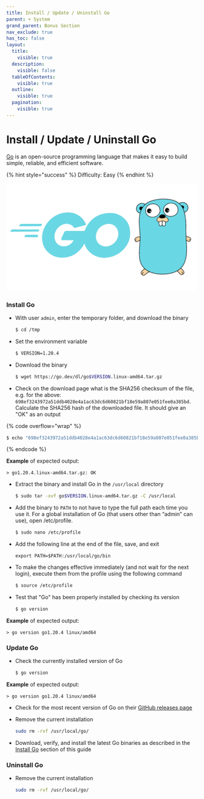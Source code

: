 ```yaml
---
title: Install / Update / Uninstall Go
parent: + System
grand_parent: Bonus Section
nav_exclude: true
has_toc: false
layout:
  title:
    visible: true
  description:
    visible: false
  tableOfContents:
    visible: true
  outline:
    visible: true
  pagination:
    visible: true
---
```


# Install / Update / Uninstall Go

[Go](https://go.dev/) is an open-source programming language that makes it easy to build simple, reliable, and efficient software.

{% hint style="success" %}
Difficulty: Easy
{% endhint %}

![](../../images/go.png)

### Install Go

*   With user `admin`, enter the temporary folder, and download the binary

    ```sh
    $ cd /tmp
    ```
*   Set the environment variable

    ```sh
    $ VERSION=1.20.4
    ```
*   Download the binary

    ```sh
    $ wget https://go.dev/dl/go$VERSION.linux-amd64.tar.gz
    ```
* Check on the download page what is the SHA256 checksum of the file, e.g. for the above: `698ef3243972a51ddb4028e4a1ac63dc6d60821bf18e59a807e051fee0a385bd`. Calculate the SHA256 hash of the downloaded file. It should give an "OK" as an output

{% code overflow="wrap" %}
```bash
$ echo "698ef3243972a51ddb4028e4a1ac63dc6d60821bf18e59a807e051fee0a385bd go$VERSION.linux-amd64.tar.gz" | sha256sum --check
```
{% endcode %}

**Example** of expected output:

```
> go1.20.4.linux-amd64.tar.gz: OK
```

*   Extract the binary and install Go in the `/usr/local` directory

    ```sh
    $ sudo tar -xvf go$VERSION.linux-amd64.tar.gz -C /usr/local
    ```
*   Add the binary to `PATH` to not have to type the full path each time you use it. For a global installation of Go (that users other than “admin” can use), open /etc/profile.

    ```sh
    $ sudo nano /etc/profile
    ```
*   Add the following line at the end of the file, save, and exit

    ```
    export PATH=$PATH:/usr/local/go/bin
    ```
*   To make the changes effective immediately (and not wait for the next login), execute them from the profile using the following command

    ```sh
    $ source /etc/profile
    ```
*   Test that "Go" has been properly installed by checking its version

    ```sh
    $ go version
    ```

**Example** of expected output:

```
> go version go1.20.4 linux/amd64
```

### Update Go

*   Check the currently installed version of Go

    ```sh
    $ go version
    ```

**Example** of expected output:

```
> go version go1.20.4 linux/amd64
```

* Check for the most recent version of Go on their [GitHub releases page](https://github.com/golang/go/tags)
*   Remove the current installation

    ```sh
    sudo rm -rvf /usr/local/go/
    ```
* Download, verify, and install the latest Go binaries as described in the [Install Go](go.md#install-go) section of this guide

### Uninstall Go

*   Remove the current installation

    ```sh
    sudo rm -rvf /usr/local/go/
    ```
